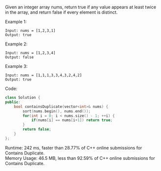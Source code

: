Given an integer array nums, return true if any value appears at least twice in the array, and return false if every element is distinct.  

Example 1:
```
Input: nums = [1,2,3,1]
Output: true
```
Example 2:
```
Input: nums = [1,2,3,4]
Output: false
```
Example 3:
```
Input: nums = [1,1,1,3,3,4,3,2,4,2]
Output: true
```
Code:  
```c++
class Solution {
public:
    bool containsDuplicate(vector<int>& nums) {
        sort(nums.begin(), nums.end());
        for(int i = 0; i < nums.size() - 1; ++i) {
            if(nums[i] == nums[i+1]) return true;
        }
        return false;
    }
};
```

Runtime: 242 ms, faster than 28.77% of C++ online submissions for Contains Duplicate.  
Memory Usage: 46.5 MB, less than 92.59% of C++ online submissions for Contains Duplicate.
